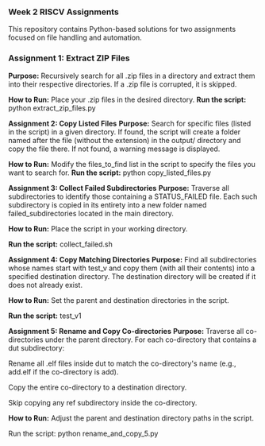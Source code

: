 ### Week 2 RISCV Assignments
This repository contains Python-based solutions for two assignments focused on file handling and automation.

### Assignment 1: Extract ZIP Files
**Purpose:**
Recursively search for all .zip files in a directory and extract them into their respective directories. If a .zip file is corrupted, it is skipped.

**How to Run:**
Place your .zip files in the desired directory.
**Run the script:**
python extract_zip_files.py

**Assignment 2: Copy Listed Files**
**Purpose:**
Search for specific files (listed in the script) in a given directory. If found, the script will create a folder named after the file (without the extension) in the output/ directory and copy the file there. If not found, a warning message is displayed.

**How to Run:**
Modify the files_to_find list in the script to specify the files you want to search for.
**Run the script:**
python copy_listed_files.py

**Assignment 3: Collect Failed Subdirectories**
**Purpose:**
Traverse all subdirectories to identify those containing a STATUS_FAILED file. Each such subdirectory is copied in its entirety into a new folder named failed_subdirectories located in the main directory.

**How to Run:**
Place the script in your working directory.

**Run the script:**
collect_failed.sh

**Assignment 4: Copy Matching Directories**
**Purpose:**
Find all subdirectories whose names start with test_v and copy them (with all their contents) into a specified destination directory. The destination directory will be created if it does not already exist.

**How to Run:**
Set the parent and destination directories in the script.

**Run the script:**
test_v1

**Assignment 5: Rename and Copy Co-directories**
**Purpose:**
Traverse all co-directories under the parent directory. For each co-directory that contains a dut subdirectory:

Rename all .elf files inside dut to match the co-directory's name (e.g., add.elf if the co-directory is add).

Copy the entire co-directory to a destination directory.

Skip copying any ref subdirectory inside the co-directory.

**How to Run:**
Adjust the parent and destination directory paths in the script.

Run the script:
python rename_and_copy_5.py
